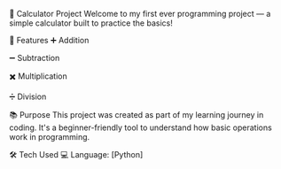 🧮 Calculator Project
Welcome to my first ever programming project — a simple calculator built to practice the basics!

🚀 Features
➕ Addition

➖ Subtraction

✖️ Multiplication

➗ Division

📚 Purpose
This project was created as part of my learning journey in coding.
It's a beginner-friendly tool to understand how basic operations work in programming.

🛠️ Tech Used
💻 Language: [Python]
